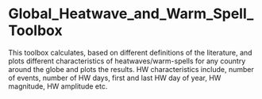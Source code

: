 # Global_Heatwave_and_Warm_Spell_Toolbox
This toolbox calculates, based on different definitions of the literature, and plots different characteristics of heatwaves/warm-spells for any country around the globe and plots the results. HW characteristics include, number of events, number of HW days, first and last HW day of year, HW magnitude, HW amplitude etc.
